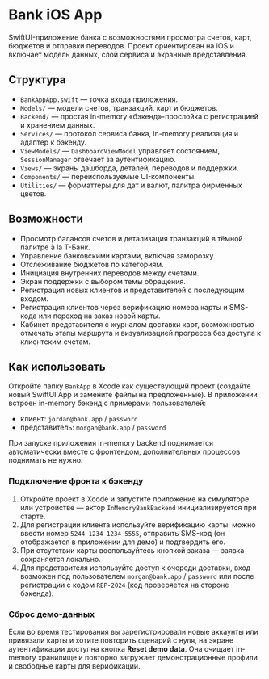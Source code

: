 # Bank iOS App

SwiftUI-приложение банка с возможностями просмотра счетов, карт, бюджетов и отправки переводов. Проект ориентирован на iOS и включает модель данных, слой сервиса и экранные представления.

## Структура
- `BankAppApp.swift` — точка входа приложения.
- `Models/` — модели счетов, транзакций, карт и бюджетов.
- `Backend/` — простая in-memory «бэкенд»-прослойка с регистрацией и хранением данных.
- `Services/` — протокол сервиса банка, in-memory реализация и адаптер к бэкенду.
- `ViewModels/` — `DashboardViewModel` управляет состоянием, `SessionManager` отвечает за аутентификацию.
- `Views/` — экраны дашборда, деталей, переводов и поддержки.
- `Components/` — переиспользуемые UI-компоненты.
- `Utilities/` — форматтеры для дат и валют, палитра фирменных цветов.

## Возможности
- Просмотр балансов счетов и детализация транзакций в тёмной палитре à la Т-Банк.
- Управление банковскими картами, включая заморозку.
- Отслеживание бюджетов по категориям.
- Инициация внутренних переводов между счетами.
- Экран поддержки с выбором темы обращения.
- Регистрация новых клиентов и представителей с последующим входом.
- Регистрация клиентов через верификацию номера карты и SMS-кода или переход на заказ новой карты.
- Кабинет представителя с журналом доставки карт, возможностью отмечать этапы маршрута и визуализацией прогресса без доступа к клиентским счетам.

## Как использовать
Откройте папку `BankApp` в Xcode как существующий проект (создайте новый SwiftUI App и замените файлы на предложенные). В приложении встроен in-memory бэкенд с примерами пользователей:

- клиент: `jordan@bank.app` / `password`
- представитель: `morgan@bank.app` / `password`

При запуске приложения in-memory backend поднимается автоматически вместе с фронтендом, дополнительных процессов поднимать не нужно.

### Подключение фронта к бэкенду
1. Откройте проект в Xcode и запустите приложение на симуляторе или устройстве — актор `InMemoryBankBackend` инициализируется при старте.
2. Для регистрации клиента используйте верификацию карты: можно ввести номер `5244 1234 1234 5555`, отправить SMS-код (он отображается в приложении для демо) и подтвердить его.
3. При отсутствии карты воспользуйтесь кнопкой заказа — заявка сохраняется локально.
4. Для представителя используйте доступ к очереди доставки, вход возможен под пользователем `morgan@bank.app` / `password` или после регистрации с кодом `REP-2024` (код проверяется на стороне бэкенда).

### Сброс демо-данных
Если во время тестирования вы зарегистрировали новые аккаунты или привязали карты и хотите повторить сценарий с нуля, на экране аутентификации доступна кнопка **Reset demo data**. Она очищает in-memory хранилище и повторно загружает демонстрационные профили и свободные карты для верификации.
